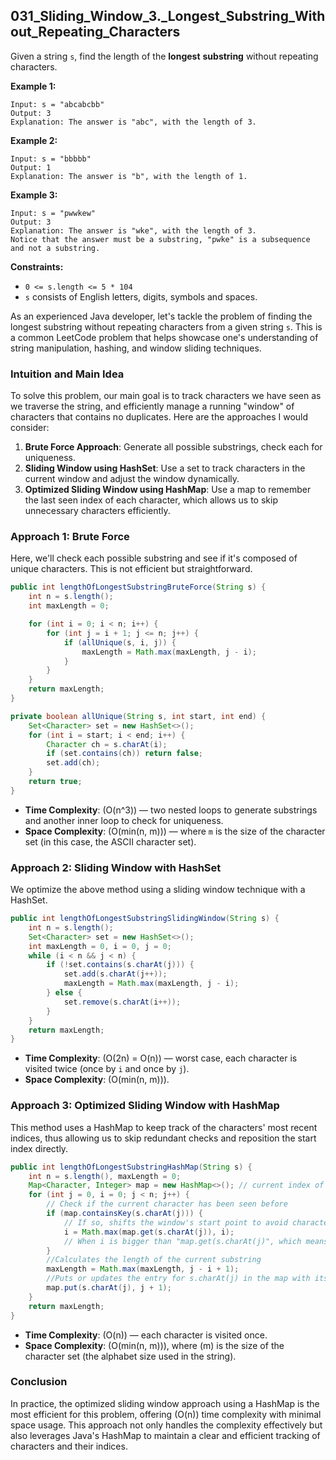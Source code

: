 ## 031_Sliding_Window_3._Longest_Substring_Without_Repeating_Characters

Given a string `s`, find the length of the **longest** **substring** without repeating characters.

**Example 1:**

```
Input: s = "abcabcbb"
Output: 3
Explanation: The answer is "abc", with the length of 3.
```

**Example 2:**

```
Input: s = "bbbbb"
Output: 1
Explanation: The answer is "b", with the length of 1.
```

**Example 3:**

```
Input: s = "pwwkew"
Output: 3
Explanation: The answer is "wke", with the length of 3.
Notice that the answer must be a substring, "pwke" is a subsequence and not a substring.
```

 

**Constraints:**

- `0 <= s.length <= 5 * 104`
- `s` consists of English letters, digits, symbols and spaces.



As an experienced Java developer, let's tackle the problem of finding the longest substring without repeating characters from a given string `s`. This is a common LeetCode problem that helps showcase one's understanding of string manipulation, hashing, and window sliding techniques.

### Intuition and Main Idea

To solve this problem, our main goal is to track characters we have seen as we traverse the string, and efficiently manage a running "window" of characters that contains no duplicates. Here are the approaches I would consider:

1. **Brute Force Approach**: Generate all possible substrings, check each for uniqueness.
2. **Sliding Window using HashSet**: Use a set to track characters in the current window and adjust the window dynamically.
3. **Optimized Sliding Window using HashMap**: Use a map to remember the last seen index of each character, which allows us to skip unnecessary characters efficiently.

### Approach 1: Brute Force
Here, we'll check each possible substring and see if it's composed of unique characters. This is not efficient but straightforward.

```java
public int lengthOfLongestSubstringBruteForce(String s) {
    int n = s.length();
    int maxLength = 0;

    for (int i = 0; i < n; i++) {
        for (int j = i + 1; j <= n; j++) {
            if (allUnique(s, i, j)) {
                maxLength = Math.max(maxLength, j - i);
            }
        }
    }
    return maxLength;
}

private boolean allUnique(String s, int start, int end) {
    Set<Character> set = new HashSet<>();
    for (int i = start; i < end; i++) {
        Character ch = s.charAt(i);
        if (set.contains(ch)) return false;
        set.add(ch);
    }
    return true;
}
```
- **Time Complexity**: \(O(n^3)\) — two nested loops to generate substrings and another inner loop to check for uniqueness.
- **Space Complexity**: \(O(min(n, m))\) — where `m` is the size of the character set (in this case, the ASCII character set).

### Approach 2: Sliding Window with HashSet
We optimize the above method using a sliding window technique with a HashSet.

```java
public int lengthOfLongestSubstringSlidingWindow(String s) {
    int n = s.length();
    Set<Character> set = new HashSet<>();
    int maxLength = 0, i = 0, j = 0;
    while (i < n && j < n) {
        if (!set.contains(s.charAt(j))) {
            set.add(s.charAt(j++));
            maxLength = Math.max(maxLength, j - i);
        } else {
            set.remove(s.charAt(i++));
        }
    }
    return maxLength;
}
```
- **Time Complexity**: \(O(2n) = O(n)\) — worst case, each character is visited twice (once by `i` and once by `j`).
- **Space Complexity**: \(O(min(n, m))\).

### Approach 3: Optimized Sliding Window with HashMap
This method uses a HashMap to keep track of the characters' most recent indices, thus allowing us to skip redundant checks and reposition the start index directly.

```java
public int lengthOfLongestSubstringHashMap(String s) {
    int n = s.length(), maxLength = 0;
    Map<Character, Integer> map = new HashMap<>(); // current index of character
    for (int j = 0, i = 0; j < n; j++) {
        // Check if the current character has been seen before
        if (map.containsKey(s.charAt(j))) {
            // If so, shifts the window's start point to avoid character repetition and ensures that i does not move backwards.
            i = Math.max(map.get(s.charAt(j)), i);
            // When i is bigger than "map.get(s.charAt(j)", which means we found the duplicate character behind the start point of sliding window, and We can ignore this situation
        }
        //Calculates the length of the current substring
        maxLength = Math.max(maxLength, j - i + 1);
        //Puts or updates the entry for s.charAt(j) in the map with its new index, which is j + 1. Storing j + 1 as the index ensures that when this character is encountered again, the start index i can skip directly to this index, leveraging the sliding window mechanism.
        map.put(s.charAt(j), j + 1);
    }
    return maxLength;
}
```
- **Time Complexity**: (O(n)\) — each character is visited once.
- **Space Complexity**: (O(min(n, m))), where (m) is the size of the character set (the alphabet size used in the string).

### Conclusion

In practice, the optimized sliding window approach using a HashMap is the most efficient for this problem, offering \(O(n)\) time complexity with minimal space usage. This approach not only handles the complexity effectively but also leverages Java's HashMap to maintain a clear and efficient tracking of characters and their indices.
